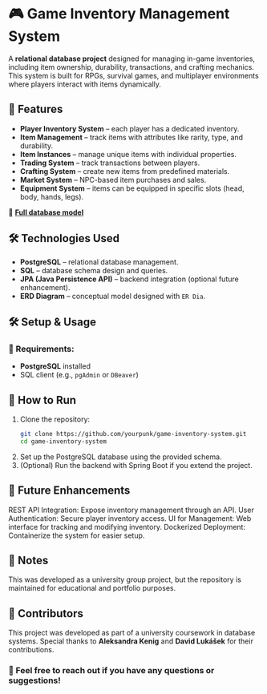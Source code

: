 # 🎮 Game Inventory Management System

A **relational database project** designed for managing in-game inventories, including item ownership, durability, transactions, and crafting mechanics. This system is built for RPGs, survival games, and multiplayer environments where players interact with items dynamically.

## 📌 Features
- **Player Inventory System** – each player has a dedicated inventory.
- **Item Management** – track items with attributes like rarity, type, and durability.
- **Item Instances** – manage unique items with individual properties.
- **Trading System** – track transactions between players.
- **Crafting System** – create new items from predefined materials.
- **Market System** – NPC-based item purchases and sales.
- **Equipment System** – items can be equipped in specific slots (head, body, hands, legs).

📄 **[Full database model](docs/Game_Inventory_DB_Model.md)**

## 🛠️ Technologies Used
- **PostgreSQL** – relational database management.
- **SQL** – database schema design and queries.
- **JPA (Java Persistence API)** – backend integration (optional future enhancement).
- **ERD Diagram** – conceptual model designed with `ER Dia`.

## 🛠️ Setup & Usage
### 📌 Requirements:
- **PostgreSQL** installed
- SQL client (e.g., `pgAdmin` or `DBeaver`)

## 🚀 How to Run
1. Clone the repository:
   ```sh
   git clone https://github.com/yourpunk/game-inventory-system.git
   cd game-inventory-system
2. Set up the PostgreSQL database using the provided schema.
3. (Optional) Run the backend with Spring Boot if you extend the project.

## 📌 Future Enhancements
REST API Integration: Expose inventory management through an API.
User Authentication: Secure player inventory access.
UI for Management: Web interface for tracking and modifying inventory.
Dockerized Deployment: Containerize the system for easier setup.

## 📜 Notes
This was developed as a university group project, but the repository is maintained for educational and portfolio purposes.

## 👥 Contributors
This project was developed as part of a university coursework in database systems. Special thanks to **Aleksandra Kenig** and **David Lukášek** for their contributions.

### 📩 Feel free to reach out if you have any questions or suggestions!
